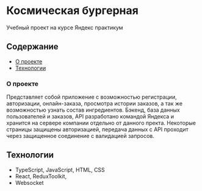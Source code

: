 # Космическая бургерная

Учебный проект на курсе Яндекс практикум

## Содержание

- [О проекте](#about)
- [Технологии](#techno)


### <a id="about">О проекте</a>

Представляет собой приложение с возможностью регистрации, авторизации, онлайн-заказа, просмотра истории заказов, а так же возможностью узнать состав ингредиентов. Бэкенд, база данных пользователей и заказов, API разработано командой Яндекса и хранится на сервере компании отдельно от данного пректа. Некоторые страницы защищены авторизацией, передача данных с API проходит через защищенное соединение с валидацией запросов.

## <a id="techno">Технологии</a>
- TypeScript, JavaScript, HTML, CSS 
- React, ReduxToolkit,
- Websocket
